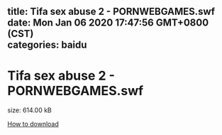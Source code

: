 
title: Tifa sex abuse 2 - PORNWEBGAMES.swf
date: Mon Jan 06 2020 17:47:56 GMT+0800 (CST)    
categories: baidu
---

# Tifa sex abuse 2 - PORNWEBGAMES.swf
size: 614.00 kB
 
 

[How to download](https://bpcam.bemobtrk.com/go/2ceec3aa-1ca2-46d6-b9ff-aaa5c184517c?jno=358)